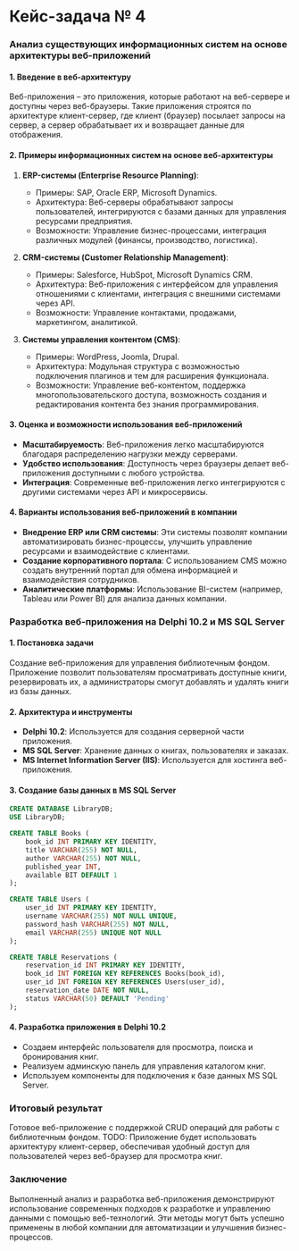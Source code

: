 # Кейс-задача № 4

### Анализ существующих информационных систем на основе архитектуры веб-приложений

#### 1. Введение в веб-архитектуру

Веб-приложения – это приложения, которые работают на веб-сервере и доступны через веб-браузеры. Такие приложения строятся по архитектуре клиент-сервер, где клиент (браузер) посылает запросы на сервер, а сервер обрабатывает их и возвращает данные для отображения.

#### 2. Примеры информационных систем на основе веб-архитектуры

1. **ERP-системы (Enterprise Resource Planning)**:
   - Примеры: SAP, Oracle ERP, Microsoft Dynamics.
   - Архитектура: Веб-серверы обрабатывают запросы пользователей, интегрируются с базами данных для управления ресурсами предприятия.
   - Возможности: Управление бизнес-процессами, интеграция различных модулей (финансы, производство, логистика).

2. **CRM-системы (Customer Relationship Management)**:
   - Примеры: Salesforce, HubSpot, Microsoft Dynamics CRM.
   - Архитектура: Веб-приложения с интерфейсом для управления отношениями с клиентами, интеграция с внешними системами через API.
   - Возможности: Управление контактами, продажами, маркетингом, аналитикой.

3. **Системы управления контентом (CMS)**:
   - Примеры: WordPress, Joomla, Drupal.
   - Архитектура: Модульная структура с возможностью подключения плагинов и тем для расширения функционала.
   - Возможности: Управление веб-контентом, поддержка многопользовательского доступа, возможность создания и редактирования контента без знания программирования.

#### 3. Оценка и возможности использования веб-приложений

- **Масштабируемость**: Веб-приложения легко масштабируются благодаря распределению нагрузки между серверами.
- **Удобство использования**: Доступность через браузеры делает веб-приложения доступными с любого устройства.
- **Интеграция**: Современные веб-приложения легко интегрируются с другими системами через API и микросервисы.

#### 4. Варианты использования веб-приложений в компании

- **Внедрение ERP или CRM системы**: Эти системы позволят компании автоматизировать бизнес-процессы, улучшить управление ресурсами и взаимодействие с клиентами.
- **Создание корпоративного портала**: С использованием CMS можно создать внутренний портал для обмена информацией и взаимодействия сотрудников.
- **Аналитические платформы**: Использование BI-систем (например, Tableau или Power BI) для анализа данных компании.

### Разработка веб-приложения на Delphi 10.2 и MS SQL Server

#### 1. Постановка задачи

Создание веб-приложения для управления библиотечным фондом. Приложение позволит пользователям просматривать доступные книги, резервировать их, а администраторы смогут добавлять и удалять книги из базы данных.

#### 2. Архитектура и инструменты

- **Delphi 10.2**: Используется для создания серверной части приложения.
- **MS SQL Server**: Хранение данных о книгах, пользователях и заказах.
- **MS Internet Information Server (IIS)**: Используется для хостинга веб-приложения.

#### 3. Создание базы данных в MS SQL Server

```sql
CREATE DATABASE LibraryDB;
USE LibraryDB;

CREATE TABLE Books (
    book_id INT PRIMARY KEY IDENTITY,
    title VARCHAR(255) NOT NULL,
    author VARCHAR(255) NOT NULL,
    published_year INT,
    available BIT DEFAULT 1
);

CREATE TABLE Users (
    user_id INT PRIMARY KEY IDENTITY,
    username VARCHAR(255) NOT NULL UNIQUE,
    password_hash VARCHAR(255) NOT NULL,
    email VARCHAR(255) UNIQUE NOT NULL
);

CREATE TABLE Reservations (
    reservation_id INT PRIMARY KEY IDENTITY,
    book_id INT FOREIGN KEY REFERENCES Books(book_id),
    user_id INT FOREIGN KEY REFERENCES Users(user_id),
    reservation_date DATE NOT NULL,
    status VARCHAR(50) DEFAULT 'Pending'
);
```

#### 4. Разработка приложения в Delphi 10.2

- Создаем интерфейс пользователя для просмотра, поиска и бронирования книг.
- Реализуем админскую панель для управления каталогом книг.
- Используем компоненты для подключения к базе данных MS SQL Server.

### Итоговый результат

Готовое веб-приложение с поддержкой CRUD операций для работы с библиотечным фондом. 
TODO: Приложение будет использовать архитектуру клиент-сервер, обеспечивая удобный доступ для пользователей через веб-браузер для просмотра книг.

### Заключение

Выполненный анализ и разработка веб-приложения демонстрируют использование современных подходов к разработке и управлению данными с помощью веб-технологий. Эти методы могут быть успешно применены в любой компании для автоматизации и улучшения бизнес-процессов.